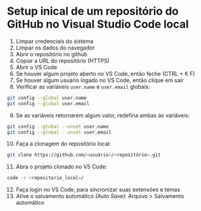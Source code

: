 # Setup inical de um repositório do GitHub no Visual Studio Code local

1. Limpar credenciais do sistema
2. Limpar os dados do navegador
3. Abrir o repositório no github
4. Copiar a URL do repositório (HTTPS)
5. Abrir o VS Code
6. Se houver algum projeto aberto no VS Code, então feche (CTRL + K F)
7. Se houver algum usuário logado no VS Code, então clique em sair
8. Verificar as variáveis `user.name` e `user.email` globais:
~~~bash
git config --global user.name
git config --global user.email
~~~
9. Se as variáveis retornarem algum valor, redefina ambas ás variáveis:
~~~bash
git config --global --unset user.name
git config --global --unset user.email
~~~
10. Faça a clonagem do repositório local:
~~~bash
git clone https://github.com/<usuário>/<repositório>.git
~~~
11. Abra o projeto clonado no VS Code:
~~~bash
code -r <repositorio_local>/
~~~
12. Faça login no VS Code, para sincronizar suas extensões e temas
13. Ative o salvamento automático _(Auto Save)_: Arquivo > Salvamento automático
